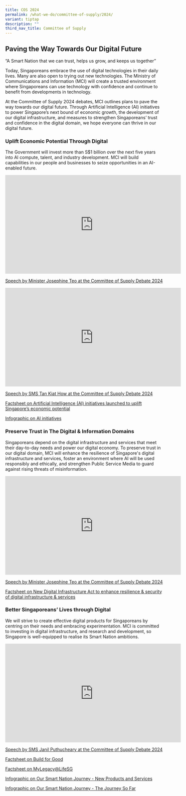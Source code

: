 ```yaml
---
title: COS 2024
permalink: /what-we-do/committee-of-supply/2024/
variant: tiptap
description: ""
third_nav_title: Committee of Supply
---
```

<h2>Paving the Way Towards Our Digital Future</h2>
<p>“A Smart Nation that we can trust, helps us grow, and keeps us together”</p>
<p>Today, Singaporeans embrace the use of digital technologies in their daily
lives. Many are also open to trying out new technologies. The Ministry
of Communications and Information (MCI) will create a trusted environment
where Singaporeans can use technology with confidence and continue to benefit
from developments in technology.</p>
<p>At the Committee of Supply 2024 debates, MCI outlines plans to pave the
way towards our digital future. Through Artificial Intelligence (AI) initiatives
to power Singapore’s next bound of economic growth, the development of
our digital infrastructure, and measures to strengthen Singaporeans’ trust
and confidence in the digital domain, we hope everyone can thrive in our
digital future.</p>
<h3>Uplift Economic Potential Through Digital</h3>
<p>The Government will invest more than S$1 billion over the next five years
into AI compute, talent, and industry development. MCI will build capabilities
in our people and businesses to seize opportunities in an AI-enabled future.</p>
<div class="iframe-wrapper">
<iframe height="315" width="560" allowfullscreen="true" frameborder="0" src="https://www.youtube.com/embed/Vnkw2c-TNoc?si=hwei1ix1ZIyCcKFg"></iframe>
</div>
<p><a href="https://mci.gov.sg/media-centre/speeches/minister-committee-of-supply-debate-2024/" rel="noopener noreferrer nofollow" target="_blank">Speech by Minister Josephine Teo at the Committee of Supply Debate 2024</a>
</p>
<div class="iframe-wrapper">
<iframe height="315" width="560" allowfullscreen="true" frameborder="0" src="https://www.youtube.com/embed/KtWC539UfaM?si=7-7OFd30wwppFSPu"></iframe>
</div>
<p><a href="https://mci.gov.sg/media-centre/speeches/speech-by-sms-tan-kiat-how-at-the-committee-of-supply-debate/" rel="noopener noreferrer nofollow" target="_blank">Speech by SMS Tan Kiat How at the Committee of Supply Debate 2024</a>
</p>
<p><a href="https://www.mci.gov.sg/media-centre/press-releases/ai-initiatives-launched-to-uplift-sg-economic-potential/" rel="noopener noreferrer nofollow" target="_blank">Factsheet on Artificial Intelligence (AI) initiatives launched to uplift Singapore’s economic potential</a>
</p>
<p><a href="/files/Press Releases 2024/AI_initiatives_to_power_Singapores_economic_growth.pdf" rel="noopener noreferrer nofollow" target="_blank">Infographic on AI initiatives</a>
</p>
<h3>Preserve Trust in The Digital &amp; Information Domains</h3>
<p>Singaporeans depend on the digital infrastructure and services that meet
their day-to-day needs and power our digital economy. To preserve trust
in our digital domain, MCI will enhance the resilience of Singapore's digital
infrastructure and services, foster an environment where AI will be used
responsibly and ethically, and strengthen Public Service Media to guard
against rising threats of misinformation.</p>
<div class="iframe-wrapper">
<iframe height="315" width="560" allowfullscreen="true" frameborder="0" src="https://www.youtube.com/embed/Vnkw2c-TNoc?si=hwei1ix1ZIyCcKFg"></iframe>
</div>
<p><a href="https://mci.gov.sg/media-centre/speeches/minister-committee-of-supply-debate-2024/" rel="noopener noreferrer nofollow" target="_blank">Speech by Minister Josephine Teo at the Committee of Supply Debate 2024</a>
</p>
<p><a href="https://www.mci.gov.sg/media-centre/press-releases/new-digital-infrastructure-act/" rel="noopener noreferrer nofollow" target="_blank">Factsheet on New Digital Infrastructure Act to enhance resilience &amp; security of digital infrastructure &amp; services</a>
</p>
<h3>Better Singaporeans’ Lives through Digital</h3>
<p>We will strive to create effective digital products for Singaporeans by
centring on their needs and embracing experimentation. MCI is committed
to investing in digital infrastructure, and research and development, so
Singapore is well-equipped to realise its Smart Nation ambitions.</p>
<div class="iframe-wrapper">
<iframe height="315" width="560" allowfullscreen="true" frameborder="0" src="https://www.youtube.com/embed/IHv09L9BTTc?si=oxWwcfQM0fpKKdoA"></iframe>
</div>
<p><a href="https://mci.gov.sg/media-centre/speeches/speech-by-sms-janil-puthucheary-at-the-committee-of-supply-debate-2024/" rel="noopener noreferrer nofollow" target="_blank">Speech by SMS Janil Puthucheary at the Committee of Supply Debate 2024</a>
</p>
<p><a href="https://www.mci.gov.sg/media-centre/press-releases/build-for-good/" rel="noopener noreferrer nofollow" target="_blank">Factsheet on Build for Good</a>
</p>
<p><a href="https://www.mci.gov.sg/media-centre/press-releases/my-legacy-life-sg/" rel="noopener noreferrer nofollow" target="_blank">Factsheet on MyLegacy@LifeSG</a>
</p>
<p><a href="/files/Press Releases 2024/The_Latest_in_Our_Smart_Nation_Journey_Exciting_New_Products_and_Services.pdf" rel="noopener noreferrer nofollow" target="_blank">Infographic on Our Smart Nation Journey - New Products and Services</a>
</p>
<p><a href="/files/Press Releases 2024/Our_Smart_Nation_Journey_The_Story_So_Far.pdf" rel="noopener noreferrer nofollow" target="_blank">Infographic on Our Smart Nation Journey - The Journey So Far</a>
</p>